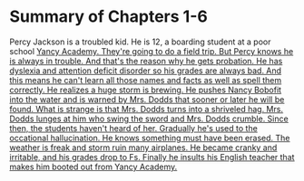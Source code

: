 # Summary of Chapters 1-6
Percy Jackson is a troubled kid. He is 12, a boarding student at a poor school <u>Yancy Academy<u>. They're going to do a field trip. But Percy knows he is always in trouble. And that's the reason why he gets probation. He has dyslexia and attention deficit disorder so his grades are always bad. And this means he can't learn all those names and facts as well as spell them correctly. He realizes a huge storm is brewing. He pushes Nancy Bobofit into the water and is warned by Mrs. Dodds that sooner or later he will be found. What is strange is that Mrs. Dodds turns into a shriveled hag. Mrs. Dodds lunges at him who swing the sword and Mrs. Dodds crumble. Since then, the students haven't heard of her. Gradually he's used to the occational hallucination. He knows something must have been erased. The weather is freak and storm ruin many airplanes. He became cranky and irritable, and his grades drop to Fs. Finally he insults his English teacher that makes him booted out from Yancy Academy. 

